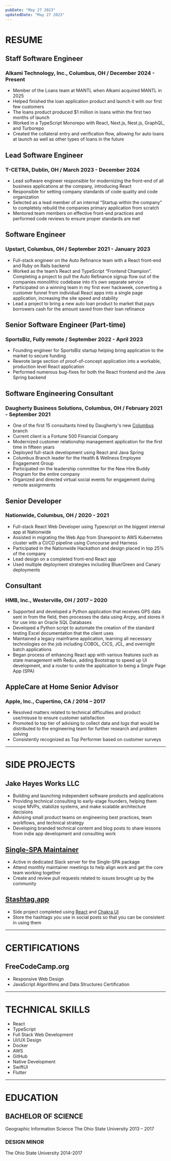 ```yaml
---
pubDate: "May 27 2023"
updatedDate: "May 27 2023"
---
```


# RESUME

## Staff Software Engineer

### Alkami Technology, Inc., Columbus, OH / December 2024 - Present

- Member of the Loans team at MANTL when Alkami acquired MANTL in 2025
- Helped finished the loan application product and launch it with our first few customers
- The loans product produced $1 million in loans within the first two months of launch
- Worked in a TypeScript Monorepo with React, Next.js, Nest.js, GraphQL, and Turborepo
- Created the collateral entry and verification flow, allowing for auto loans at launch as well as other types of loans in the future

## Lead Software Engineer

### T-CETRA, Dublin, OH / March 2023 - December 2024

- Lead software engineer responsible for modernizing the front-end of all business applications at the company, introducing React
- Responsible for setting company standards of code quality and code organization
- Selected as a lead member of an internal “Startup within the company” to completely rebuild the companies primary application from scratch
- Mentored team members on effective front-end practices and performed code reviews to ensure proper standards are met

## Software Engineer

### Upstart, Columbus, OH / September 2021 - January 2023

- Full-stack engineer on the Auto Refinance team with a React front-end and Ruby on Rails backend
- Worked as the team’s React and TypeScript “Frontend Champion”. Completing a project to pull the Auto Refinance signup flow out of the companies monolithic codebase into it’s own separate service
- Participated on a winning team in my first ever hackweek, converting a customer funnel from individual React apps into a single page application, increasing the site speed and stability
- Lead a project to bring a new auto loan product to market that pays borrowers cash for the amount saved from their loan refinance

## Senior Software Engineer (Part-time)

### SportsBiz, Fully remote / September 2022 - April 2023

- Founding engineer for SportsBiz startup helping bring application to the market to secure funding
- Rewrote large section of proof-of-concept application into a workable, production level React application
- Performed numerous bug-fixes for both the React frontend and the Java Spring backend

## Software Engineering Consultant

### Daugherty Business Solutions, Columbus, OH / February 2021 - September 2021

- One of the first 15 consultants hired by Daugherty's new [Columbus](https://www.daugherty.com/columbus/) branch
- Current client is a Fortune 500 Financial Company
- Modernized customer relationship management application for the first time in fifteen years
- Deployed full-stack development using React and Java Spring
- Columbus Branch leader for the Health & Wellness Employee Engagement Group
- Participated on the leadership committee for the New Hire Buddy Program for the entire company
- Organized and directed virtual social events for engagement during remote assignments

## Senior Developer

### Nationwide, Columbus, OH / 2020 - 2021

- Full-stack React Web Developer using Typescript on the biggest internal app at Nationwide
- Assisted in migrating the Web App from Sharepoint to AWS Kubernetes cluster with a CI/CD pipeline using Concourse and Harness
- Participated in the Nationwide Hackathon and design placed in top 25% of the company
- Lead design on a completed front-end React app
- Used multiple deployment strategies including Blue/Green and Canary deployments

## Consultant

### HMB, Inc., Westerville, OH / 2017 – 2020

- Supported and developed a Python application that receives GPS data sent in from the field, then processes the data using Arcpy, and stores it for use into an Oracle SQL Databases
- Developed a Python script to automate the creation of the standard testing Excel documentation that the client uses
- Maintained a legacy mainframe application, learning all necessary technologies on the job including COBOL, CICS, JCL, and overnight batch applications
- Began process of enhancing React app with various features such as state management with Redux, adding Bootstrap to speed up UI development, and a router to unite the application to being a Single Page App (SPA)

## AppleCare at Home Senior Advisor

### Apple, Inc., Cupertino, CA / 2014 – 2017

- Resolved matters related to technical difficulties and product use/misuse to ensure customer satisfaction
- Promoted to top tier of advising to collect data and logs that would be distributed to the engineering team for further research and problem solving
- Consistently recognized as Top Performer based on customer surveys

---

# SIDE PROJECTS

## Jake Hayes Works LLC

- Building and launching independent software products and applications
- Providing technical consulting to early-stage founders, helping them scope MVPs, stabilize systems, and make scalable architecture decisions
- Advising small product teams on engineering best practices, team workflows, and technical strategy
- Developing branded technical content and blog posts to share lessons from indie app development and consulting work

## [Single-SPA Maintainer](https://single-spa.js.org)

- Active in dedicated Slack server for the Single-SPA package
- Attend monthly maintainer meetings to help align work and get the core team working together
- Create and review pull requests related to issues brought up by the community

## [Stashtag.app](https://www.stashtag.app/)

- Side project completed using [React](https://reactjs.org/) and [Chakra UI](https://chakra-ui.com/)
- Store the hashtags you use in social posts so that you can be consistent in using them

---

# CERTIFICATIONS

## FreeCodeCamp.org

- Responsive Web Design
- JavaScript Algorithms and Data Structures Certification

---

# TECHNICAL SKILLS

- React
- TypeScript
- Full Stack Web Development
- UI/UX Design
- Docker
- AWS
- GitHub
- Native Development
- SwiftUI
- Flutter

---

# EDUCATION

## BACHELOR OF SCIENCE

Geographic Information Science
The Ohio State University
2013 – 2017

### DESIGN MINOR

The Ohio State University
2014-2017
